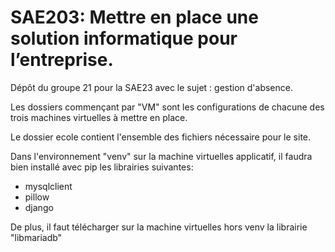 # SAE203: Mettre en place une solution informatique pour l’entreprise.

Dépôt du groupe 21 pour la SAE23 avec le sujet : gestion d'absence.

Les dossiers commençant par "VM" sont les configurations de chacune des trois machines virtuelles à mettre en place.

Le dossier ecole contient l'ensemble des fichiers nécessaire pour le site. 

Dans l'environnement "venv" sur la machine virtuelles applicatif, il faudra bien installé avec pip les librairies suivantes:
  - mysqlclient
  - pillow
  - django

De plus, il faut télécharger sur la machine virtuelles hors venv la librairie "libmariadb"
